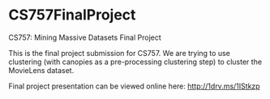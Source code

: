 # CS757FinalProject
CS757: Mining Massive Datasets Final Project


This is the final project submission for CS757. We are trying to use clustering (with canopies as a pre-processing clustering step) to cluster the MovieLens dataset.

Final project presentation can be viewed online here:
http://1drv.ms/1IStkzp








